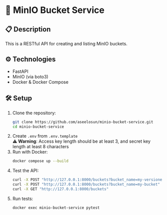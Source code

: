 # 🚀 MinIO Bucket Service

## 📋 Description
This is a RESTful API for creating and listing MinIO buckets.

## ⚙️ Technologies
- FastAPI
- MinIO (via boto3)
- Docker & Docker Compose

## 🛠️ Setup
1. Clone the repository:
   ```sh
   git clone https://github.com/aseelosun/minio-bucket-service.git
   cd minio-bucket-service
2. Create `.env` from `.env.template`  
   **⚠️ Warning**: Access key length should be at least 3, and secret key length at least 8 characters
3. Run with Docker:
   ```sh
   docker compose up --build
4. Test the API:
   ```sh
   curl -X POST "http://127.0.0.1:8000/buckets?bucket_name=my-versioned-bucket&enable_versioning=true"
   curl -X POST "http://127.0.0.1:8000/buckets?bucket_name=my-bucket"
   curl -X GET "http://127.0.0.1:8000/buckets"
4. Run tests:
   ```sh
   docker exec minio-bucket-service pytest

